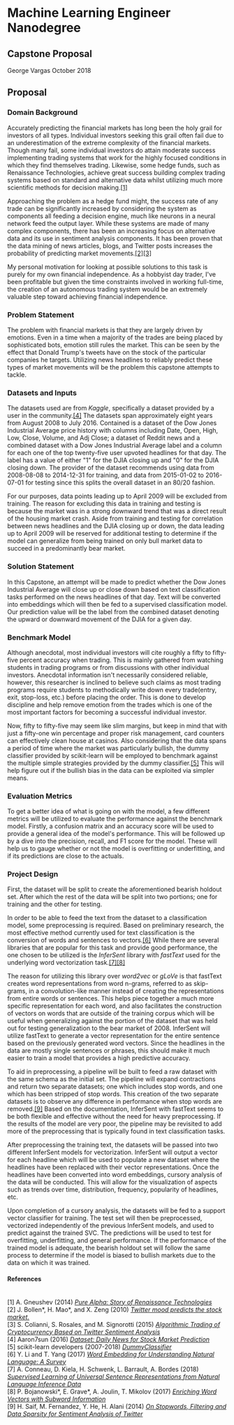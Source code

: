 # Machine Learning Engineer Nanodegree
## Capstone Proposal
George Vargas
October 2018

## Proposal

### Domain Background

Accurately predicting the financial markets has long been the holy grail for investors of all types. Individual investors seeking this grail often fail due to an underestimation of the extreme complexity of the financial markets. Though many fail, some individual investors do attain moderate success implementing trading systems that work for the highly focused conditions in which they find themselves trading. Likewise, some hedge funds, such as Renaissance Technologies, achieve great success building complex trading systems based on standard and alternative data whilst utilizing much more scientific methods for decision making.[[1]]((https://www.linkedin.com/pulse/20141117150538-17004994-pure-alpha-story-of-renaissance-technologies/))

Approaching the problem as a hedge fund might, the success rate of any trade can be significantly increased by considering the system as components all feeding a decision engine, much like neurons in a neural network feed the output layer. While these systems are made of many complex components, there has been an increasing focus on alternative data and its use in sentiment analysis components. It has been proven that the data mining of news articles, blogs, and Twitter posts increases the probability of predicting market movements.[[2]](https://arxiv.org/pdf/1010.3003.pdf)[[3]](http://cs229.stanford.edu/proj2015/029_report.pdf)

My personal motivation for looking at possible solutions to this task is purely for my own financial independence. As a hobbyist day trader, I've been profitable but given the time constraints involved in working full-time, the creation of an autonomous trading system would be an extremely valuable step toward achieving financial independence.

### Problem Statement

The problem with financial markets is that they are largely driven by emotions. Even in a time when a majority of the trades are being placed by sophisticated bots, emotion still rules the market. This can be seen by the effect that Donald Trump's tweets have on the stock of the particular companies he targets. Utilizing news headlines to reliably predict these types of market movements will be the problem this capstone attempts to tackle.

### Datasets and Inputs

The datasets used are from *Kaggle*, specifically a dataset provided by a user in the community.[[4]](https://www.kaggle.com/aaron7sun/stocknews#Combined_News_DJIA.csv) The datasets span approximately eight years from August 2008 to July 2016. Contained is a dataset of the Dow Jones Industrial Average price history with columns including Date, Open, High, Low, Close, Volume, and Adj Close; a dataset of Reddit news and a combined dataset with a Dow Jones Industrial Average label and a column for each one of the top twenty-five user upvoted headlines for that day. The label has a value of either "1" for the DJIA closing up and "0" for the DJIA closing down. The provider of the dataset recommends using data from 2008-08-08 to 2014-12-31 for training, and data from 2015-01-02 to 2016-07-01 for testing since this splits the overall dataset in an 80/20 fashion.

For our purposes, data points leading up to April 2009 will be excluded from training. The reason for excluding this data in training and testing is because the market was in a strong downward trend that was a direct result of the housing market crash. Aside from training and testing for correlation between news headlines and the DJIA closing up or down, the data leading up to April 2009 will be reserved for additional testing to determine if the model can generalize from being trained on only bull market data to succeed in a predominantly bear market.

### Solution Statement

In this Capstone, an attempt will be made to predict whether the Dow Jones Industrial Average will close up or close down based on text classification tasks performed on the news headlines of that day. Text will be converted into embeddings which will then be fed to a supervised classification model. Our prediction value will be the label from the combined dataset denoting the upward or downward movement of the DJIA for a given day.

### Benchmark Model

Although anecdotal, most individual investors will cite roughly a fifty to fifty-five percent accuracy when trading. This is mainly gathered from watching students in trading programs or from discussions with other individual investors. Anecdotal information isn't necessarily considered reliable, however, this researcher is inclined to believe such claims as most trading programs require students to methodically write down every trade(entry, exit, stop-loss, etc.) before placing the order. This is done to develop discipline and help remove emotion from the trades which is one of the most important factors for becoming a successful individual investor.

Now, fifty to fifty-five may seem like slim margins, but keep in mind that with just a fifty-one win percentage and proper risk management, card counters can effectively clean house at casinos. Also considering that the data spans a period of time where the market was particularly bullish, the dummy classifier provided by scikit-learn will be employed to benchmark against the multiple simple strategies provided by the dummy classifier.[[5]](http://scikit-learn.org/stable/modules/generated/sklearn.dummy.DummyClassifier.html) This will help figure out if the bullish bias in the data can be exploited via simpler means.

### Evaluation Metrics

To get a better idea of what is going on with the model, a few different metrics will be utilized to evaluate the performance against the benchmark model. Firstly, a confusion matrix and an accuracy score will be used to provide a general idea of the model's performance. This will be followed up by a dive into the precision, recall, and F1 score for the model. These will help us to gauge whether or not the model is overfitting or underfitting, and if its predictions are close to the actuals.

### Project Design

First, the dataset will be split to create the aforementioned bearish holdout set. After which the rest of the data will be split into two portions; one for training and the other for testing.

In order to be able to feed the text from the dataset to a classification model, some preprocessing is required. Based on preliminary research, the most effective method currently used for text classification is the conversion of words and sentences to vectors.[[6]](https://www.researchgate.net/publication/315717021_Word_Embedding_for_Understanding_Natural_Language_A_Survey) While there are several libraries that are popular for this task and provide good performance, the one chosen to be utilized is the *InferSent* library with *fastText* used for the underlying word vectorization task.[[7]](https://arxiv.org/pdf/1705.02364.pdf)[[8]](https://arxiv.org/abs/1607.04606)

The reason for utilizing this library over *word2vec* or *gLoVe* is that fastText creates word representations from word n-grams, referred to as skip-grams, in a convolution-like manner instead of creating the representations from entire words or sentences. This helps piece together a much more specific representation for each word, and also facilitates the construction of vectors on words that are outside of the training corpus which will be useful when generalizing against the portion of the dataset that was held out for testing generalization to the bear market of 2008. InferSent will utilize fastText to generate a vector representation for the entire sentence based on the previously generated word vectors. Since the headlines in the data are mostly single sentences or phrases, this should make it much easier to train a model that provides a high predictive accuracy.

To aid in preprocessing, a pipeline will be built to feed a raw dataset with the same schema as the initial set. The pipeline will expand contractions and return two separate datasets; one which includes stop words, and one which has been stripped of stop words. This creation of the two separate datasets is to observe any difference in performance when stop words are removed.[[9]](http://www.lrec-conf.org/proceedings/lrec2014/pdf/292_Paper.pdf) Based on the documentation, InferSent with fastText seems to be both flexible and effective without the need for heavy preprocessing. If the results of the model are very poor, the pipeline may be revisited to add more of the preprocessing that is typically found in text classification tasks.

After preprocessing the training text, the datasets will be passed into two different InferSent models for vectorization. InferSent will output a vector for each headline which will be used to populate a new dataset where the headlines have been replaced with their vector representations. Once the headlines have been converted into word embeddings, cursory analysis of the data will be conducted. This will allow for the visualization of aspects such as trends over time, distribution, frequency, popularity of headlines, etc.

Upon completion of a cursory analysis, the datasets will be fed to a support vector classifier for training. The test set will then be preprocessed, vectorized independently of the previous InferSent models, and used to predict against the trained SVC. The predictions will be used to test for overfitting, underfitting, and general performance. If the performance of the trained model is adequate, the bearish holdout set will follow the same process to determine if the model is biased to bullish markets due to the data on which it was trained.

#### References

<br />[1] A. Gneushev (2014) [*Pure Alpha: Story of Renaissance Technologies*](https://www.linkedin.com/pulse/20141117150538-17004994-pure-alpha-story-of-renaissance-technologies/)
<br />[2] J. Bollen*, H. Mao*, and X. Zeng (2010) [*Twitter mood predicts the stock market.*](https://arxiv.org/pdf/1010.3003.pdf)
<br />[3] S. Colianni, S. Rosales, and M. Signorotti (2015) [*Algorithmic Trading of Cryptocurrency Based on Twitter Sentiment Analysis*](http://cs229.stanford.edu/proj2015/029_report.pdf)
<br />[4] Aaron7sun (2016) [*Dataset: Daily News for Stock Market Prediction*](https://www.kaggle.com/aaron7sun/stocknews#Combined_News_DJIA.csv)
<br />[5] scikit-learn developers (2007-2018) [*DummyClassifier*](http://scikit-learn.org/stable/modules/generated/sklearn.dummy.DummyClassifier.html)
<br />[6] Y. Li and T. Yang (2017) [*Word Embedding for Understanding Natural Language: A Survey*](https://www.researchgate.net/publication/315717021_Word_Embedding_for_Understanding_Natural_Language_A_Survey)
<br />[7] A. Conneau, D. Kiela, H. Schwenk, L. Barrault, A. Bordes (2018) [*Supervised Learning of Universal Sentence Representations from Natural Language Inference Data*](https://arxiv.org/pdf/1705.02364.pdf)
<br />[8] P. Bojanowski*, E. Grave*, A. Joulin, T. Mikolov (2017) [*Enriching Word Vectors with Subword Information*](https://arxiv.org/abs/1607.04606)
<br />[9] H. Saif, M. Fernandez, Y. He, H. Alani (2014) [*On Stopwords, Filtering and Data Sparsity for Sentiment Analysis of Twitter*](http://www.lrec-conf.org/proceedings/lrec2014/pdf/292_Paper.pdf)
